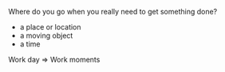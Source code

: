 Where do you go when you really need to get something done?


- a place or location
- a moving object
- a time

Work day => Work moments

[jasons-ted]: https://www.ted.com/talks/jason_fried_why_work_doesn_t_happen_at_work?language=en
